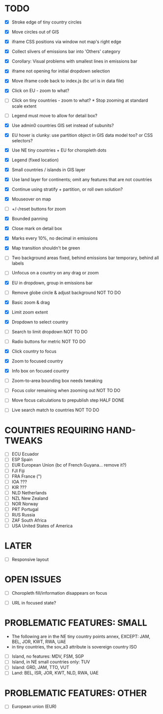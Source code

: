 TODO
====

  - [x] Stroke edge of tiny country circles
  - [x] Move circles out of GIS

  - [x] iframe CSS positions via window not map's right edge

  - [x] Collect slivers of emissions bar into 'Others' category
  - [x] Corollary:  Visual problems with smallest lines in emissions bar

  - [x] iframe not opening for initial dropdown selection
  - [x] Move iframe code back to index.js (bc url is in data file)

  - [x] Click on EU - zoom to what?
  - [ ] Click on tiny countries - zoom to what?
        * Stop zooming at standard scale extent
  - [ ] Legend must move to allow for detail box?

  - [x] Use admin0 countries GIS set instead of subunits?

  - [x] EU hover is clunky: use partition object in GIS data model too?  or CSS selectors?

  - [x] Use NE tiny countries + EU for choropleth dots
  - [x] Legend (fixed location)
  - [x] Small countries / islands in GIS layer
  - [x] Use land layer for continents; omit any features that are not countries

  - [x] Continue using stratify + partition, or roll own solution?
  - [x] Mouseover on map
  - [ ] +/-/reset buttons for zoom
  - [x] Bounded panning
  - [x] Close mark on detail box

  - [x] Marks every 10%, no decimal in emissions
  - [x] Map transition shouldn't be green
  - [ ] Two background areas
          fixed, behind emissions bar
          temporary, behind all labels

  - [ ] Unfocus on a country on any drag or zoom
  - [x] EU in dropdown, group in emissions bar

  - [ ] Remove globe circle & adjust background  NOT TO DO
  - [x] Basic zoom & drag
  - [x] Limit zoom extent
  - [x] Dropdown to select country
  - [ ] Search to limit dropdown  NOT TO DO
  - [ ] Radio buttons for metric  NOT TO DO
  - [x] Click country to focus
  - [x] Zoom to focused country
  - [x] Info box on focused country
  - [ ] Zoom-to-area bounding box needs tweaking
  - [ ] Focus color remaining when zooming out  NOT TO DO

  - [ ] Move focus calculations to prepublish step  HALF DONE

  - [ ] Live search match to countries  NOT TO DO


COUNTRIES REQUIRING HAND-TWEAKS
===============================

  - [ ] ECU Ecuador
  - [ ] ESP Spain
  - [ ] EUR European Union (bc of French Guyana... remove it?)
  - [ ] FJI   Fiji
  - [ ] FRA France (")
  - [ ] IOA ???
  - [ ] KIR ???
  - [ ] NLD Netherlands
  - [ ] NZL New Zealand
  - [ ] NOR Norway
  - [ ] PRT Portugal
  - [ ] RUS Russia
  - [ ] ZAF South Africa
  - [ ] USA United States of America

LATER
=====

  - [ ] Responsive layout


OPEN ISSUES
===========

  - [ ] Choropleth fill/information disappears on focus
  - [ ] URL in focused state?


PROBLEMATIC FEATURES: SMALL
==========================

  - The following are in the NE tiny country points annex, EXCEPT:
    JAM, BEL, JOR, KWT, RWA, UAE
  - in tiny countries, the sov_a3 attribute is sovereign country ISO

  - [ ] Island, no features: MDV, FSM, SGP
  - [ ] Island, in NE small countries only: TUV
  - [ ] Island: GRD, JAM, TTO, VUT
  - [ ] Land: BEL, ISR, JOR, KWT, NLD, RWA, UAE

PROBLEMATIC FEATURES: OTHER
===========================

  - [ ] European union (EUR)
